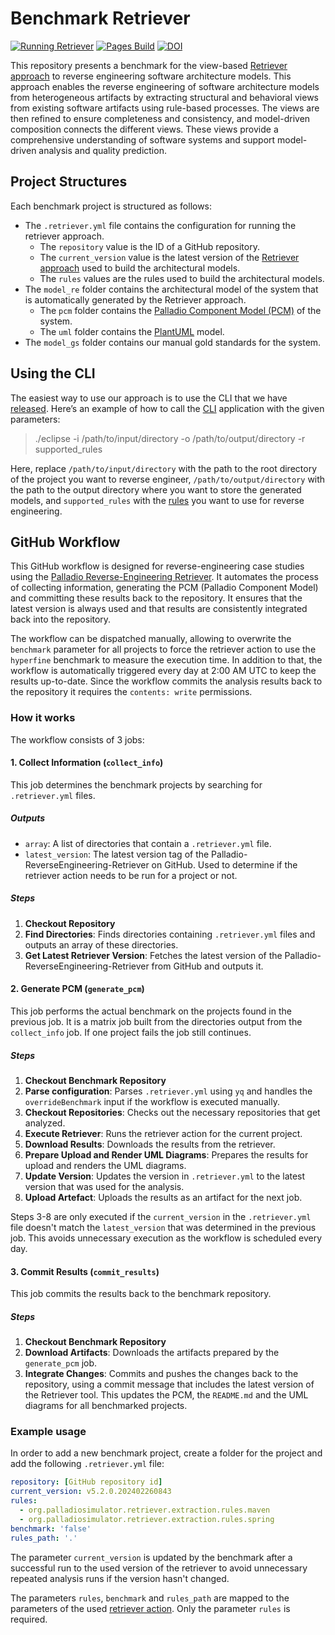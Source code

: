 # Benchmark Retriever

[![Running Retriever](https://github.com/PalladioSimulator/Palladio-ReverseEngineering-Benchmark/actions/workflows/reverse_engineering.yml/badge.svg)](https://github.com/PalladioSimulator/Palladio-ReverseEngineering-Benchmark/actions/workflows/reverse_engineering.yml) [![Pages Build](https://github.com/PalladioSimulator/Palladio-ReverseEngineering-Benchmark/actions/workflows/pages/pages-build-deployment/badge.svg)](https://github.com/PalladioSimulator/Palladio-ReverseEngineering-Benchmark/actions/workflows/pages/pages-build-deployment) [![DOI](https://zenodo.org/badge/DOI/10.5281/zenodo.10442265.svg)](https://doi.org/10.5281/zenodo.10442265)

This repository presents a benchmark for the view-based [Retriever approach](https://github.com/PalladioSimulator/Palladio-ReverseEngineering-Retriever) to reverse engineering software architecture models. This approach enables the reverse engineering of software architecture models from heterogeneous artifacts by extracting structural and behavioral views from existing software artifacts using rule-based processes. The views are then refined to ensure completeness and consistency, and model-driven composition connects the different views. These views provide a comprehensive understanding of software systems and support model-driven analysis and quality prediction.

## Project Structures

Each benchmark project is structured as follows:

* The `.retriever.yml` file contains the configuration for running the retriever approach.
  * The `repository` value is the ID of a GitHub repository.
  * The `current_version` value is the latest version of the [Retriever approach](https://github.com/PalladioSimulator/Palladio-ReverseEngineering-Retriever/releases) used to build the architectural models.
  * The `rules` values are the rules used to build the architectural models.
* The `model_re` folder contains the architectural model of the system that is automatically generated by the Retriever approach.
  * The `pcm` folder contains the [Palladio Component Model (PCM)](https://sdq.kastel.kit.edu/wiki/Palladio_Component_Model) of the system.
  * The `uml` folder contains the [PlantUML](https://plantuml.com) model.
* The `model_gs` folder contains our manual gold standards for the system.

## Using the CLI

The easiest way to use our approach is to use the CLI that we have [released](https://github.com/PalladioSimulator/Palladio-ReverseEngineering-Retriever/releases). Here’s an example of how to call the [CLI](https://github.com/PalladioSimulator/Palladio-ReverseEngineering-Retriever/blob/main/bundles/org.palladiosimulator.retriever.core/src/org/palladiosimulator/retriever/core/cli/RetrieverApplication.java) application with the given parameters:

> ./eclipse -i /path/to/input/directory -o /path/to/output/directory -r supported_rules

Here, replace `/path/to/input/directory` with the path to the root directory of the project you want to reverse engineer, `/path/to/output/directory` with the path to the output directory where you want to store the generated models, and `supported_rules` with the [rules](https://github.com/PalladioSimulator/Palladio-ReverseEngineering-Retriever/tree/main/bundles/org.palladiosimulator.retriever.extraction.rules/src/org/palladiosimulator/retriever/extraction/rules) you want to use for reverse engineering.

## GitHub Workflow

This GitHub workflow is designed for reverse-engineering case studies using the [Palladio Reverse-Engineering Retriever]((https://github.com/PalladioSimulator/Palladio-ReverseEngineering-Retriever)).
It automates the process of collecting information, generating the PCM (Palladio Component Model) and committing these results back to the repository.
It ensures that the latest version is always used and that results are consistently integrated back into the repository.

The workflow can be dispatched manually, allowing to overwrite the `benchmark` parameter for all projects to force the retriever action to use the `hyperfine` benchmark to measure the execution time.
In addition to that, the workflow is automatically triggered every day at 2:00 AM UTC to keep the results up-to-date.
Since the workflow commits the analysis results back to the repository it requires the `contents: write` permissions.

### How it works

The workflow consists of 3 jobs:

#### 1. Collect Information (`collect_info`)

This job determines the benchmark projects by searching for `.retriever.yml` files.

##### Outputs

* `array`:
  A list of directories that contain a `.retriever.yml` file.
* `latest_version`:
  The latest version tag of the Palladio-ReverseEngineering-Retriever on GitHub.
  Used to determine if the retriever action needs to be run for a project or not.

##### Steps

1. **Checkout Repository**
2. **Find Directories**:
   Finds directories containing `.retriever.yml` files and outputs an array of these directories.
3. **Get Latest Retriever Version**:
   Fetches the latest version of the Palladio-ReverseEngineering-Retriever from GitHub and outputs it.

#### 2. Generate PCM (`generate_pcm`)

This job performs the actual benchmark on the projects found in the previous job.
It is a matrix job built from the directories output from the `collect_info` job.
If one project fails the job still continues.

##### Steps

1. **Checkout Benchmark Repository**
2. **Parse configuration**:
   Parses `.retriever.yml` using `yq` and handles the `overrideBenchmark` input if the workflow is executed manually.
3. **Checkout Repositories**:
   Checks out the necessary repositories that get analyzed.
4. **Execute Retriever**:
   Runs the retriever action for the current project.
5. **Download Results**:
   Downloads the results from the retriever.
6. **Prepare Upload and Render UML Diagrams**:
   Prepares the results for upload and renders the UML diagrams.
7. **Update Version**:
   Updates the version in `.retriever.yml` to the latest version that was used for the analysis.
8. **Upload Artefact**:
   Uploads the results as an artifact for the next job.

Steps 3-8 are only executed if the `current_version` in the `.retriever.yml` file doesn't match the `latest_version` that was determined in the previous job.
This avoids unnecessary execution as the workflow is scheduled every day.

#### 3. Commit Results (`commit_results`)

This job commits the results back to the benchmark repository. 

##### Steps

1. **Checkout Benchmark Repository**
2. **Download Artifacts**:
   Downloads the artifacts prepared by the `generate_pcm` job.
3. **Integrate Changes**:
   Commits and pushes the changes back to the repository, using a commit message that includes the latest version of the Retriever tool.
   This updates the PCM, the `README.md` and the UML diagrams for all benchmarked projects. 

### Example usage

In order to add a new benchmark project, create a folder for the project and add the following `.retriever.yml` file:

```yaml
repository: [GitHub repository id]
current_version: v5.2.0.202402260843
rules:
  - org.palladiosimulator.retriever.extraction.rules.maven
  - org.palladiosimulator.retriever.extraction.rules.spring
benchmark: 'false'
rules_path: '.'
```

The parameter `current_version` is updated by the benchmark after a successful run to the used version of the retriever to avoid unnecessary repeated analysis runs if the version hasn't changed.

The parameters `rules`, `benchmark` and `rules_path` are mapped to the parameters of the used [retriever action](https://github.com/PalladioSimulator/Palladio-ReverseEngineering-Retriever). 
Only the parameter `rules` is required.
